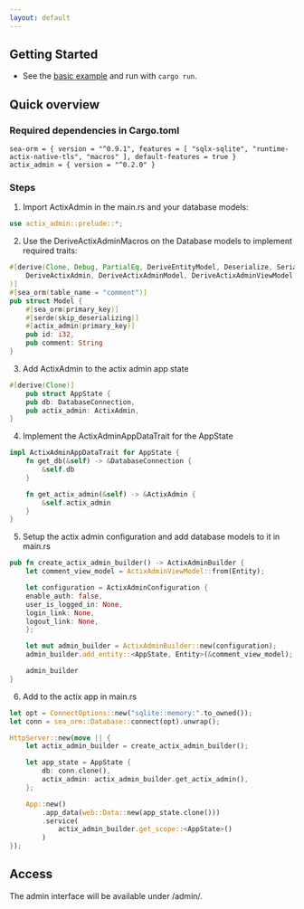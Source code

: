 ```yaml
---
layout: default
---
```


## Getting Started

* See the [basic example](https://github.com/mgugger/actix-admin/tree/main/examples/basic) and run with ```cargo run```.

## Quick overview

### Required dependencies in Cargo.toml
```
sea-orm = { version = "^0.9.1", features = [ "sqlx-sqlite", "runtime-actix-native-tls", "macros" ], default-features = true }
actix_admin = { version = "^0.2.0" }
```

### Steps
1. Import ActixAdmin in the main.rs and your database models:
```rust
use actix_admin::prelude::*;
```

2. Use the DeriveActixAdminMacros on the Database models to implement required traits:
```rust
#[derive(Clone, Debug, PartialEq, DeriveEntityModel, Deserialize, Serialize, 
    DeriveActixAdmin, DeriveActixAdminModel, DeriveActixAdminViewModel
)]
#[sea_orm(table_name = "comment")]
pub struct Model {
    #[sea_orm(primary_key)]
    #[serde(skip_deserializing)]
    #[actix_admin(primary_key)]
    pub id: i32,
    pub comment: String
}
```

3. Add ActixAdmin to the actix admin app state
```rust
#[derive(Clone)]
    pub struct AppState {
    pub db: DatabaseConnection,
    pub actix_admin: ActixAdmin,
}
```

4. Implement the ActixAdminAppDataTrait for the AppState
```rust
impl ActixAdminAppDataTrait for AppState {
    fn get_db(&self) -> &DatabaseConnection {
        &self.db
    }

    fn get_actix_admin(&self) -> &ActixAdmin {
        &self.actix_admin
    }
}
```

5. Setup the actix admin configuration and add database models to it in main.rs
```rust
pub fn create_actix_admin_builder() -> ActixAdminBuilder {
    let comment_view_model = ActixAdminViewModel::from(Entity);

    let configuration = ActixAdminConfiguration {
    enable_auth: false,
    user_is_logged_in: None,
    login_link: None,
    logout_link: None,
    };

    let mut admin_builder = ActixAdminBuilder::new(configuration);
    admin_builder.add_entity::<AppState, Entity>(&comment_view_model);

    admin_builder
}
```

6. Add to the actix app in main.rs
```rust
let opt = ConnectOptions::new("sqlite::memory:".to_owned());
let conn = sea_orm::Database::connect(opt).unwrap();

HttpServer::new(move || {
    let actix_admin_builder = create_actix_admin_builder();

    let app_state = AppState {
        db: conn.clone(),
        actix_admin: actix_admin_builder.get_actix_admin(),
    };

    App::new()
        .app_data(web::Data::new(app_state.clone()))
        .service(
            actix_admin_builder.get_scope::<AppState>()
        )
});
```

## Access
The admin interface will be available under /admin/.